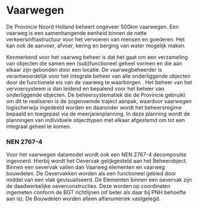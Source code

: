﻿# Vaarwegen

De Provincie Noord Holland beheert ongeveer 500km vaarwegen. Een vaarweg is een samenhangende eenheid binnen de natte verkeersinfrastructuur voor het vervoeren van mensen en goederen. Het kan ook de aanvoer, afvoer, kering en berging van water mogelijk maken.

Kenmerkend voor het vaarweg beheer is dat het gaat om een verzameling van objecten die samen een (sub)functioneel geheel vormen en die aan elkaar zijn gebonden door een locatie. De vaarwegbeheerder is verantwoordelijk voor het integrale beheer van alle onderliggende objecten door de functionele eis van de vaarweg te waarborgen . Het beheer van het vervoersysteem is dan leidend en bepalend voor het beheer van onderliggende objecten. De beheersystematiek die de Provincie gebruikt om dit te realiseren is de zogenoemde traject aanpak, waardoor vaarwegen logischerwijs ingedeeld worden en daaronder wordt het beheersregime bepaald en toegepast via de meerjarenplanning. In deze planning wordt de planningen van individuele objecttypen met elkaar afgestemd om tot een integraal geheel te komen.



### NEN 2767-4

Voor het vaarwegen datamodel wordt ook een NEN 2767-4 decompositie ingevoerd.
Hierbij wordt het Oevervak gelijkgesteld aan het Beheerobject. Binnen een oevervak vallen dan Vaarweg elementen en vaarweg bouwdelen. De Oevervakken worden als een functioneel gebied door middel van een vlak gevisualiseerd. De Elementen binnen een oevervak zijn de daadwerkelijke oeverconstructies. Deze worden op coordinaten ingemeten conform de BGT richtlijnen (of beter als daar bij PNH behoefte aan is). De Bouwdelen worden alleen alfanumeriek vastgelegd.



